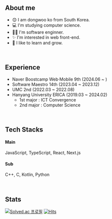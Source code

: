 ## About me
 - 😊 I am dongwoo ko from South Korea. 
 - 💻 I'm studying computer science. 
 - 🧑‍💻 I'm software enginner.
 - ✨ I'm interested in web front-end.
 - 🌱 I like to learn and grow. 
<br/>

## Experience
- Naver Boostcamp Web·Mobile 9th (2024.06 ~ )
- Software Maestro 14th (2023.04 ~ 2023.12)
- UMC 2nd (2022.03 ~ 2022.08)
- Hanyang University ERICA (2019.03 ~ 2024.02)
  - 1st major : ICT Convergence
  - 2nd major : Computer Science

<br/>

## Tech Stacks
#### Main   
JavaScript, TypeScript, React, Next.js
<!--
<img src="https://img.shields.io/badge/javascript-F7DF1E?style=for-the-badge&logo=javascript&logoColor=white"> <img src="https://img.shields.io/badge/typescript-3178C6?style=for-the-badge&logo=typescript&logoColor=white"> <img src="https://img.shields.io/badge/React-61DAFB?style=for-the-badge&logo=react&logoColor=white"> <img src="https://img.shields.io/badge/next.js-000000?style=for-the-badge&logo=next.js&logoColor=white"> 
-->
#### Sub   
C++, C, Kotlin, Python
<!--
<img src="https://img.shields.io/badge/c++-00599C?style=for-the-badge&logo=c&logoColor=white"> <img src="https://img.shields.io/badge/c-A8B9CC?style=for-the-badge&logo=c&logoColor=white"> <img src="https://img.shields.io/badge/Kotlin-7F52FF?style=for-the-badge&logo=kotlin&logoColor=white"> <img src="https://img.shields.io/badge/python-3776AB?style=for-the-badge&logo=python&logoColor=white"> 
-->

<br/>  

## Stats
[![Solved.ac
프로필](http://mazassumnida.wtf/api/v2/generate_badge?boj=dongwoo0307)](https://solved.ac/dongwoo0307)
[![Hits](https://hits.seeyoufarm.com/api/count/incr/badge.svg?url=https%3A%2F%2Fgithub.com%2Fdongree&count_bg=%2379C83D&title_bg=%23555555&icon=&icon_color=%23E7E7E7&title=hits&edge_flat=false)](https://hits.seeyoufarm.com)



<!--
**dongree/dongree** is a ✨ _special_ ✨ repository because its `README.md` (this file) appears on your GitHub profile.

Here are some ideas to get you started:

- 🔭 I’m currently working on ...
- 🌱 I’m currently learning ...
- 👯 I’m looking to collaborate on ...
- 🤔 I’m looking for help with ...
- 💬 Ask me about ...
- 📫 How to reach me: ...
- 😄 Pronouns: ...
- ⚡ Fun fact: ...
-->
